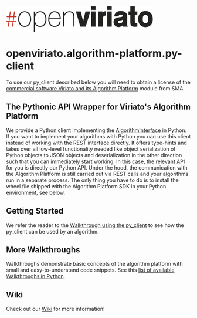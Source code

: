 ![#openviriato logo](openviriato_400px.png)

# openviriato.algorithm-platform.py-client

To use our py_client described below you will need to obtain a license of the [commercial software Viriato and its Algorithm Platform](https://sma-partner.com/en/software) module from SMA.

## The Pythonic API Wrapper for Viriato's Algorithm Platform

We provide a Python client implementing the [AlgorithmInterface](py_client/algorithm_interface/algorithm_interface.py) in Python. If you want to implement your algorithms with Python you can use this client instead of working with the REST interface directly. It offers type-hints and takes over all low-level functionality needed like object serialization of Python objects to JSON objects and deserialization in the other direction such that you can immediately start working. In this case, the relevant API for you is directly our Python API. Under the hood, the communication with the Algorithm Platform is still carried out via REST calls and your algorithms run in a separate process. The only thing you have to do is to install the wheel file shipped with the Algorithm Platform SDK in your Python environment, see below.

## Getting Started

We refer the reader to the [Walkthrough using the py_client](walkthroughs/py_client_usage/dist/py_client_usage.md) to see how the py_client can be used by an algorithm.

## More Walkthroughs

Walkthroughs demonstrate basic concepts of the algorithm platform with small and easy-to-understand code snippets. See this [list of available Walkthroughs in Python](walkthroughs).

## Wiki

Check out our [Wiki](https://github.com/sma-software/openviriato.algorithm-platform.py-client/wiki) for more information!

